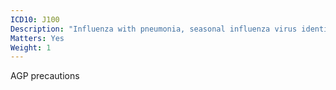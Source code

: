 ```yaml
---
ICD10: J100
Description: "Influenza with pneumonia, seasonal influenza virus identified"
Matters: Yes
Weight: 1
---
```

AGP precautions
